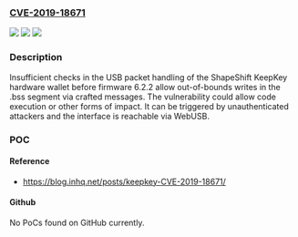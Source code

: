 ### [CVE-2019-18671](https://cve.mitre.org/cgi-bin/cvename.cgi?name=CVE-2019-18671)
![](https://img.shields.io/static/v1?label=Product&message=n%2Fa&color=blue)
![](https://img.shields.io/static/v1?label=Version&message=n%2Fa&color=blue)
![](https://img.shields.io/static/v1?label=Vulnerability&message=n%2Fa&color=brighgreen)

### Description

Insufficient checks in the USB packet handling of the ShapeShift KeepKey hardware wallet before firmware 6.2.2 allow out-of-bounds writes in the .bss segment via crafted messages. The vulnerability could allow code execution or other forms of impact. It can be triggered by unauthenticated attackers and the interface is reachable via WebUSB.

### POC

#### Reference
- https://blog.inhq.net/posts/keepkey-CVE-2019-18671/

#### Github
No PoCs found on GitHub currently.

